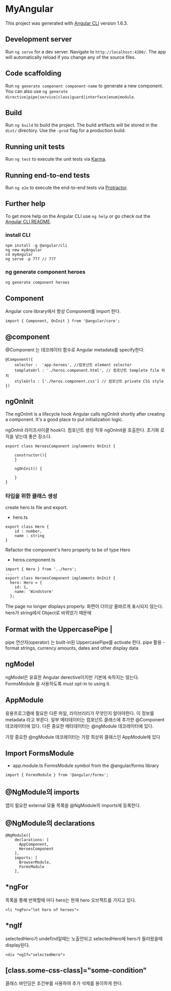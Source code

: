 # MyAngular

This project was generated with [Angular CLI](https://github.com/angular/angular-cli) version 1.6.3.

## Development server

Run `ng serve` for a dev server. Navigate to `http://localhost:4200/`. The app will automatically reload if you change any of the source files.

## Code scaffolding

Run `ng generate component component-name` to generate a new component. You can also use `ng generate directive|pipe|service|class|guard|interface|enum|module`.

## Build

Run `ng build` to build the project. The build artifacts will be stored in the `dist/` directory. Use the `-prod` flag for a production build.

## Running unit tests

Run `ng test` to execute the unit tests via [Karma](https://karma-runner.github.io).

## Running end-to-end tests

Run `ng e2e` to execute the end-to-end tests via [Protractor](http://www.protractortest.org/).

## Further help

To get more help on the Angular CLI use `ng help` or go check out the [Angular CLI README](https://github.com/angular/angular-cli/blob/master/README.md).


### install CLI 

``` 
npm install -g @angular/cli
ng new myAngular
cd myAngular
ng serve -p 777 // 777
```

### ng generate component heroes
```
ng generate component heroes
```

## Component
 Angular core library에서 항상 Component를 import 한다.
```
import { Component, OnInit } from '@angular/core';
```

## @component
@Component 는 데코레이터 함수로 Angular metadata를 specify한다.

```
@Component({
    selector :  'app-heroes', //컴포넌트 element selector
    templateUrl : './heros.component.html', // 컴포넌트 templete file 위치
    styleUrls : ['./heros.component.css'] // 컴포넌트 private CSS style
})
```

## ngOnInit
The ngOnInit is a lifecycle hook Angular calls ngOnInit shortly after creating a component. It's a good place to put initialization logic.

ngOnInit  라이프사이클 hook다. 컴포넌트 생성 직후 ngOnInit을 호출한다. 초기화 로직을 넣는데 좋은 장소다.
```
export class HeroesComponent inplements OnInit {

    constructor(){
    }
    
    ngOnInit() {
    
    }
}
```

### 타입을 위한 클래스 생성
create hero.ts file and export.
* hero.ts
```
export class Hero {
    id : number,
    name : string
}
```
Refactor the component's hero property to be of type Hero
* heros.component.ts
```
import { Hero } from '../hero';
...
export class HeroesComponent implements OnInit {
  hero: Hero = {
    id: 1,
    name: 'Windstorm'
  };
```
The page no longer displays properly.
화면이 더이상 올바르게 표시되지 않는다. hero가 string에서 Object로 바뀌었기 때문에

## Format with the UppercasePipe |
pipe 연산자(operator) 는 built-in된 UppercasePipe를 activate 한다.
pipe 활용 - format strings, currency amounts, dates and other display data

## ngModel
ngModel은 유효한 Angular derective이지만 기본에 속하지는 않는다.
FormsModule 을 사용하도록 must opt-in to using it.

## AppModule
응용프로그램에 필요한 다른 파일, 라이브러리가 무엇인지 알아야한다. 이 정보를 metadata 라고 부른다.
일부 메타데이터는 컴포넌트 클래스에 추가한 @Component 데코레이터에 있다.
다른 중요한 메타데이터는 @ngModule 데코레이터에 있다.

가장 중요한 @ngModule 데코레이터는 가장 최상위 클래스인 AppModule에 있다

## Import FormsModule
* app.module.ts
FormsModule symbol from the @angular/forms library
```
import { FormsModule } from '@angular/forms';
```
## @NgModule의 imports
앱이 필요한 external 모듈 목록을 @NgModule의 imports에 등록한다.

## @NgModule의 declarations
```aidl
@NgModule({
    declarations: [
      AppComponent,
      HeroesComponent
    ],
    imports: [
      BrowserModule,
      FormsModule
    ],
```
## *ngFor
목록을 통해 반복할때 마다 hero는 현재 hero 오브젝트를 가지고 있다.
```aidl
<li *ngFor="let hero of heroes">
```

## *ngIf
selectedHero가 undefind일때는 노출안되고 selectedHero에 hero가 들러왔을때 display된다.
```aidl
<div *ngIf="selectedHero">
```

## [class.some-css-class]="some-condition"
클래스 바인딩은 조건부를 사용하여 추가 삭제를 용이하게 한다.
